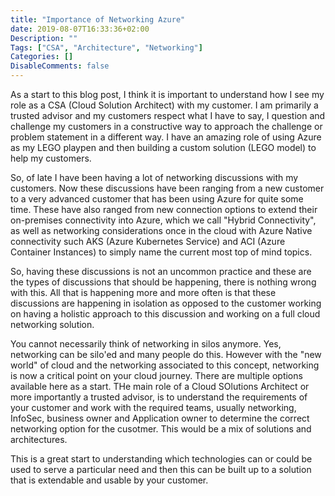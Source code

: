 ```yaml
---
title: "Importance of Networking Azure"
date: 2019-08-07T16:33:36+02:00
Description: ""
Tags: ["CSA", "Architecture", "Networking"]
Categories: []
DisableComments: false
---
```


As a start to this blog post, I think it is important to understand how I see my role as a CSA (Cloud Solution Architect) with my customer. I am primarily a trusted advisor and my customers respect what I have to say, I question and challenge my customers in a constructive way to approach the challenge or problem statement in a different way. I have an amazing role of using Azure as my LEGO playpen and then building a custom solution (LEGO model) to help my customers.

So, of late I have been having a lot of networking discussions with my customers. Now these discussions have been ranging from a new customer to a very advanced customer that has been using Azure for quite some time. These have also ranged from new connection options to extend their on-premises connectivity into Azure, which we call "Hybrid Connectivity", as well as networking considerations once in the cloud with Azure Native connectivity such AKS (Azure Kubernetes Service) and ACI (Azure Container Instances) to simply name the current most top of mind topics.

So, having these discussions is not an uncommon practice and these are the types of discussions that should be happening, there is nothing wrong with this. All that is happening more and more often is that these discussions are happening in isolation as opposed to the customer working on having a holistic approach to this discussion and working on a full cloud networking solution.

You cannot necessarily think of networking in silos anymore. Yes, networking can be silo'ed and many people do this. However with the "new world" of cloud and the networking associated to this concept, networking is now a critical point on your cloud journey. There are multiple options available here as a start. THe main role of a Cloud SOlutions Architect or more importantly a trusted advisor, is to understand the requirements of your customer and work with the required teams, usually networking, InfoSec, business owner and Application owner to determine the correct networking option for the cusotmer. This would be a mix of solutions and architectures.

This is a great start to understanding which technologies can or could be used to serve a particular need and then this can be built up to a solution that is extendable and usable by your customer.
